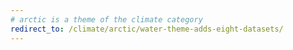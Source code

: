 ```yaml
---
# arctic is a theme of the climate category
redirect_to: /climate/arctic/water-theme-adds-eight-datasets/
---
```


